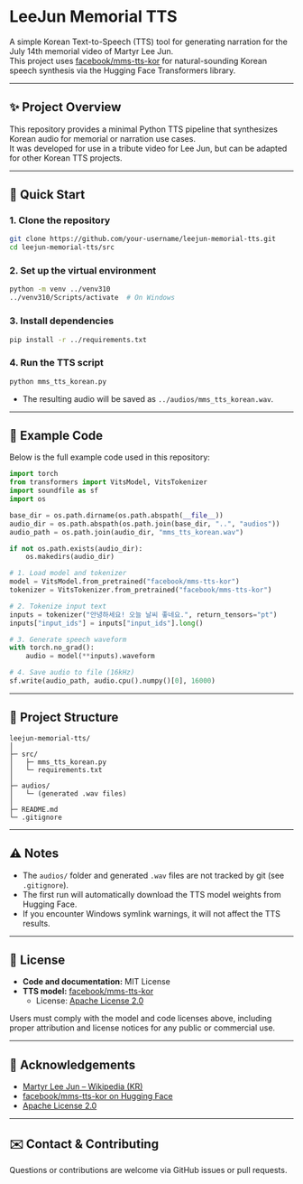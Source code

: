 # LeeJun Memorial TTS

A simple Korean Text-to-Speech (TTS) tool for generating narration for the July 14th memorial video of Martyr Lee Jun.  
This project uses [facebook/mms-tts-kor](https://huggingface.co/facebook/mms-tts-kor) for natural-sounding Korean speech synthesis via the Hugging Face Transformers library.

---

## ✨ Project Overview

This repository provides a minimal Python TTS pipeline that synthesizes Korean audio for memorial or narration use cases.  
It was developed for use in a tribute video for Lee Jun, but can be adapted for other Korean TTS projects.

---

## 🚀 Quick Start

### 1. Clone the repository

```bash
git clone https://github.com/your-username/leejun-memorial-tts.git
cd leejun-memorial-tts/src
```

### 2. Set up the virtual environment

```bash
python -m venv ../venv310
../venv310/Scripts/activate  # On Windows
```

### 3. Install dependencies

```bash
pip install -r ../requirements.txt
```

### 4. Run the TTS script

```bash
python mms_tts_korean.py
```

- The resulting audio will be saved as `../audios/mms_tts_korean.wav`.

---

## 📝 Example Code

Below is the full example code used in this repository:

```python
import torch
from transformers import VitsModel, VitsTokenizer
import soundfile as sf
import os

base_dir = os.path.dirname(os.path.abspath(__file__))
audio_dir = os.path.abspath(os.path.join(base_dir, "..", "audios"))
audio_path = os.path.join(audio_dir, "mms_tts_korean.wav")

if not os.path.exists(audio_dir):
    os.makedirs(audio_dir)

# 1. Load model and tokenizer
model = VitsModel.from_pretrained("facebook/mms-tts-kor")
tokenizer = VitsTokenizer.from_pretrained("facebook/mms-tts-kor")

# 2. Tokenize input text
inputs = tokenizer("안녕하세요! 오늘 날씨 좋네요.", return_tensors="pt")
inputs["input_ids"] = inputs["input_ids"].long()

# 3. Generate speech waveform
with torch.no_grad():
    audio = model(**inputs).waveform

# 4. Save audio to file (16kHz)
sf.write(audio_path, audio.cpu().numpy()[0], 16000)
```

---

## 📁 Project Structure

```
leejun-memorial-tts/
│
├─ src/
│   ├─ mms_tts_korean.py
│   └─ requirements.txt
│
├─ audios/
│   └─ (generated .wav files)
│
├─ README.md
└─ .gitignore
```

---

## ⚠️ Notes

- The `audios/` folder and generated `.wav` files are not tracked by git (see `.gitignore`).
- The first run will automatically download the TTS model weights from Hugging Face.
- If you encounter Windows symlink warnings, it will not affect the TTS results.

---

## 📄 License

- **Code and documentation:** MIT License  
- **TTS model:** [facebook/mms-tts-kor](https://huggingface.co/facebook/mms-tts-kor)  
  - License: [Apache License 2.0](https://www.apache.org/licenses/LICENSE-2.0)

Users must comply with the model and code licenses above, including proper attribution and license notices for any public or commercial use.

---

## 🙏 Acknowledgements

- [Martyr Lee Jun – Wikipedia (KR)](https://ko.wikipedia.org/wiki/%EC%9D%B4%EC%A4%80_(%EC%9A%B0%EC%9D%98%EC%82%AC))
- [facebook/mms-tts-kor on Hugging Face](https://huggingface.co/facebook/mms-tts-kor)
- [Apache License 2.0](https://www.apache.org/licenses/LICENSE-2.0)

---

## ✉️ Contact & Contributing

Questions or contributions are welcome via GitHub issues or pull requests.
